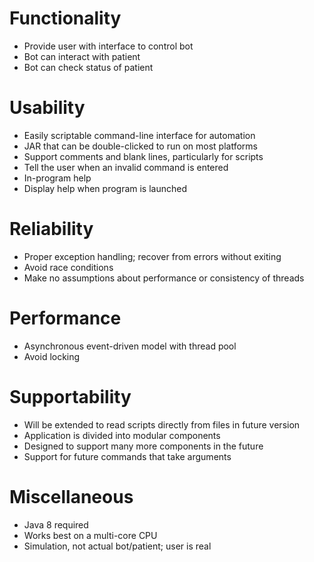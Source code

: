Functionality
=============

* Provide user with interface to control bot
* Bot can interact with patient
* Bot can check status of patient

Usability
=========

* Easily scriptable command-line interface for automation
* JAR that can be double-clicked to run on most platforms
* Support comments and blank lines, particularly for scripts
* Tell the user when an invalid command is entered
* In-program help
* Display help when program is launched

Reliability
===========

* Proper exception handling; recover from errors without exiting
* Avoid race conditions
* Make no assumptions about performance or consistency of threads

Performance
===========

* Asynchronous event-driven model with thread pool
* Avoid locking

Supportability
==============

* Will be extended to read scripts directly from files in future version
* Application is divided into modular components
* Designed to support many more components in the future
* Support for future commands that take arguments

Miscellaneous
=============

* Java 8 required
* Works best on a multi-core CPU
* Simulation, not actual bot/patient; user is real